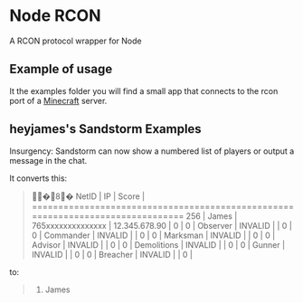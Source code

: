 # Node RCON #
A RCON protocol wrapper for Node

## Example of usage ##
It the examples folder you will find a small app that connects to the rcon port of a [Minecraft](http://www.minecraft.net) server. 

## heyjames's Sandstorm Examples ##
Insurgency: Sandstorm can now show a numbered list of players or output a message in the chat.

It converts this:
>�8� NetID			 | IP			 | Score		 |
===============================================================================
256	 | James		 | 765xxxxxxxxxxxxxx	 | 12.345.678.90	 | 0		 | 0	 | Observer		 | INVALID		 | 		 | 0		 | 0	 | Commander	 | INVALID		 | 		 | 0		 | 0	 | Marksman		 | INVALID		 | 		 | 0		 | 0	 | Advisor		 | INVALID		 | 		 | 0		 | 0	 | Demolitions	 | INVALID		 | 		 | 0		 | 0	 | Gunner		 | INVALID		 | 		 | 0	 | 0	 | Breacher		 | INVALID		 | 		 | 0		 | 

to:
>1. James
